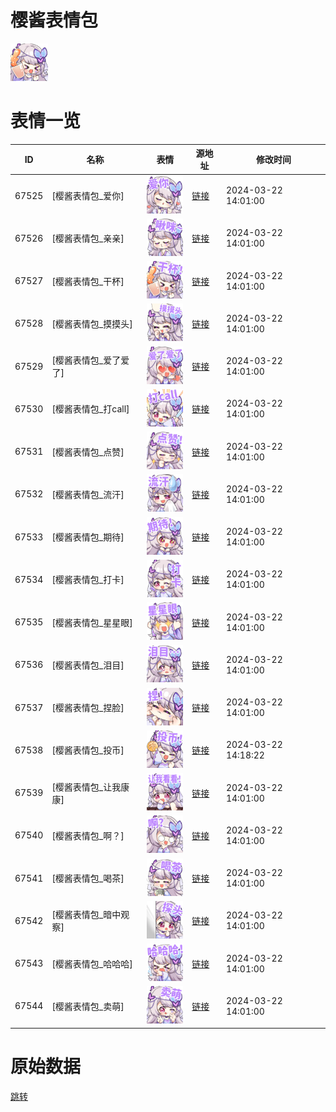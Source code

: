 # 樱酱表情包

<img src="./cover.png" height="60" alt="cover" />

# 表情一览

|ID|名称|表情|源地址|修改时间|
|----|----|----|----|----|
|67525|[樱酱表情包_爱你]|<img src="./pic/067525_%5B樱酱表情包_爱你%5D.png" height="60" alt="爱你"/>|[链接](https://i0.hdslb.com/bfs/garb/e94a444813c2c6540188299b42ec3b9739a1032e.png)|2024-03-22 14:01:00|
|67526|[樱酱表情包_亲亲]|<img src="./pic/067526_%5B樱酱表情包_亲亲%5D.png" height="60" alt="亲亲"/>|[链接](https://i0.hdslb.com/bfs/garb/d8a5c463d4dfa6dc8e4a201ffb1c81b53096df6e.png)|2024-03-22 14:01:00|
|67527|[樱酱表情包_干杯]|<img src="./pic/067527_%5B樱酱表情包_干杯%5D.png" height="60" alt="干杯"/>|[链接](https://i0.hdslb.com/bfs/garb/16365978c3486841f8783e230d06791a74806176.png)|2024-03-22 14:01:00|
|67528|[樱酱表情包_摸摸头]|<img src="./pic/067528_%5B樱酱表情包_摸摸头%5D.png" height="60" alt="摸摸头"/>|[链接](https://i0.hdslb.com/bfs/garb/d724204fa0aa0bd373a64c9593ff71f5207d509b.png)|2024-03-22 14:01:00|
|67529|[樱酱表情包_爱了爱了]|<img src="./pic/067529_%5B樱酱表情包_爱了爱了%5D.png" height="60" alt="爱了爱了"/>|[链接](https://i0.hdslb.com/bfs/garb/c468f52399e4d359fbcaa6f66854ae38a050d4f3.png)|2024-03-22 14:01:00|
|67530|[樱酱表情包_打call]|<img src="./pic/067530_%5B樱酱表情包_打call%5D.png" height="60" alt="打call"/>|[链接](https://i0.hdslb.com/bfs/garb/50c1613c330be8bdef49023f606ccfe91fcd4507.png)|2024-03-22 14:01:00|
|67531|[樱酱表情包_点赞]|<img src="./pic/067531_%5B樱酱表情包_点赞%5D.png" height="60" alt="点赞"/>|[链接](https://i0.hdslb.com/bfs/garb/e6b6a4609984f203ec37d5e42320fc4bafe8c12d.png)|2024-03-22 14:01:00|
|67532|[樱酱表情包_流汗]|<img src="./pic/067532_%5B樱酱表情包_流汗%5D.png" height="60" alt="流汗"/>|[链接](https://i0.hdslb.com/bfs/garb/6e2d1a9ffef3421b266f97b0e662d24fb73b7013.png)|2024-03-22 14:01:00|
|67533|[樱酱表情包_期待]|<img src="./pic/067533_%5B樱酱表情包_期待%5D.png" height="60" alt="期待"/>|[链接](https://i0.hdslb.com/bfs/garb/df93aea0c6d9c277eda8a68dfe48c80756c62c8f.png)|2024-03-22 14:01:00|
|67534|[樱酱表情包_打卡]|<img src="./pic/067534_%5B樱酱表情包_打卡%5D.png" height="60" alt="打卡"/>|[链接](https://i0.hdslb.com/bfs/garb/245b8f94c427ef7d0c0fff5cbda3a8f88fdaba6b.png)|2024-03-22 14:01:00|
|67535|[樱酱表情包_星星眼]|<img src="./pic/067535_%5B樱酱表情包_星星眼%5D.png" height="60" alt="星星眼"/>|[链接](https://i0.hdslb.com/bfs/garb/8f17f11c44f1f194ab5da60303e7dd8c24dc40a1.png)|2024-03-22 14:01:00|
|67536|[樱酱表情包_泪目]|<img src="./pic/067536_%5B樱酱表情包_泪目%5D.png" height="60" alt="泪目"/>|[链接](https://i0.hdslb.com/bfs/garb/9bc1e7a24834a253fe305f5e52e9a60a0fa431f2.png)|2024-03-22 14:01:00|
|67537|[樱酱表情包_捏脸]|<img src="./pic/067537_%5B樱酱表情包_捏脸%5D.png" height="60" alt="捏脸"/>|[链接](https://i0.hdslb.com/bfs/garb/075ceb14829b3da0c2aed860c0e39af8e18f8c55.png)|2024-03-22 14:01:00|
|67538|[樱酱表情包_投币]|<img src="./pic/067538_%5B樱酱表情包_投币%5D.png" height="60" alt="投币"/>|[链接](https://i0.hdslb.com/bfs/garb/6514ab66ff66e449298af7e7831ebe27662a3649.png)|2024-03-22 14:18:22|
|67539|[樱酱表情包_让我康康]|<img src="./pic/067539_%5B樱酱表情包_让我康康%5D.png" height="60" alt="让我康康"/>|[链接](https://i0.hdslb.com/bfs/garb/ded56f0a5be21c1bf80864d45aafac5c4f7eea13.png)|2024-03-22 14:01:00|
|67540|[樱酱表情包_啊？]|<img src="./pic/067540_%5B樱酱表情包_啊？%5D.png" height="60" alt="啊？"/>|[链接](https://i0.hdslb.com/bfs/garb/84f9e0c79dd412c05879d572e2a4b8c05cf1f649.png)|2024-03-22 14:01:00|
|67541|[樱酱表情包_喝茶]|<img src="./pic/067541_%5B樱酱表情包_喝茶%5D.png" height="60" alt="喝茶"/>|[链接](https://i0.hdslb.com/bfs/garb/72baebcfa8272aad8e1ef4081661d867c4328f51.png)|2024-03-22 14:01:00|
|67542|[樱酱表情包_暗中观察]|<img src="./pic/067542_%5B樱酱表情包_暗中观察%5D.png" height="60" alt="暗中观察"/>|[链接](https://i0.hdslb.com/bfs/garb/23af30a272f77784778933db0112c4669d72787a.png)|2024-03-22 14:01:00|
|67543|[樱酱表情包_哈哈哈]|<img src="./pic/067543_%5B樱酱表情包_哈哈哈%5D.png" height="60" alt="哈哈哈"/>|[链接](https://i0.hdslb.com/bfs/garb/557a08814dc70fb45e16bf8219ebb9fe14604d4c.png)|2024-03-22 14:01:00|
|67544|[樱酱表情包_卖萌]|<img src="./pic/067544_%5B樱酱表情包_卖萌%5D.png" height="60" alt="卖萌"/>|[链接](https://i0.hdslb.com/bfs/garb/23fc95e574165bc0a40e24e3535a5e538b47c6f2.png)|2024-03-22 14:01:00|

# 原始数据

[跳转](./raw.json)

